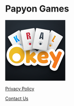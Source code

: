 # Papyon Games
![Kral Okey](https://raw.githubusercontent.com/papyongames/papyongames.github.io/master/kralokey.png)

[Privacy Policy](https://papyongames.github.io/privacy_policy "Privacy Policy")

[Contact Us](brkkyk@gmail.com)
